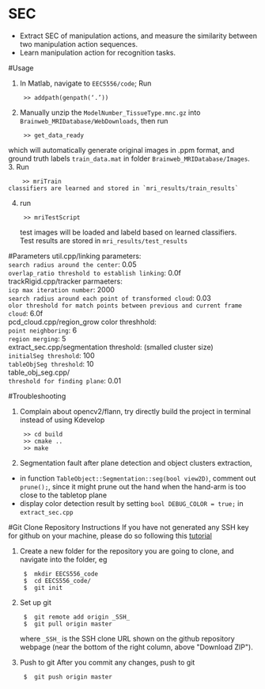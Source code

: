 SEC
===
 * Extract SEC of manipulation actions, and measure the similarity between two manipulation action sequences. 
 * Learn manipulation action for recognition tasks.

#Usage
1. In Matlab, navigate to `EECS556/code`; Run

        >> addpath(genpath(‘.’))
2. Manually unzip  the `ModelNumber_TissueType.mnc.gz` into `Brainweb_MRIDatabase/WebDownloads`, then run

        >> get_data_ready
 which will automatically generate original images in .ppm format, and ground truth labels `train_data.mat` in folder `Brainweb_MRIDatabase/Images`. <br />
3.  Run 

        >> mriTrain
    classifiers are learned and stored in `mri_results/train_results`
4. run 

        >> mriTestScript
    test images will be loaded and labeld based on learned classifiers. <br />
    Test results are stored in `mri_results/test_results`

#Parameters
util.cpp/linking parameters: <br /> 
`search radius around the center`: 0.05 <br /> 
`overlap_ratio threshold to establish linking`: 0.0f <br /> 
trackRigid.cpp/tracker parmaeters: <br /> 
`icp max iteration number`: 2000 <br /> 
`search radius around each point of transformed cloud`: 0.03 <br /> 
`olor threshold for match points between previous and current frame cloud`: 6.0f <br /> 
pcd_cloud.cpp/region_grow color threshhold: <br /> 
`point neighboring`: 6 <br /> 
`region merging`: 5 <br /> 
extract_sec.cpp/segmentation threshold: (smalled cluster size) <br /> 
`initialSeg threshold`: 100 <br /> 
`tableObjSeg threshold`: 10 <br /> 
table_obj_seg.cpp/ <br /> 
`threshold for finding plane`: 0.01 <br /> 

#Troubleshooting
1. Complain about opencv2/flann, try directly build the project in terminal instead of using Kdevelop

        >> cd build
        >> cmake ..
        >> make
2. Segmentation fault after plane detection and object clusters extraction, 
 * in function `TableObject::Segmentation::seg(bool view2D)`, comment out `prune();`, since it might prune out the hand when the hand-arm is too close to the tabletop plane
 * display color detection result by setting `bool DEBUG_COLOR = true;` in `extract_sec.cpp`

	

#Git Clone Repository Instructions
If you have not generated any SSH key for github on your machine, please do so following this [tutorial](https://help.github.com/articles/generating-ssh-keys)

1. Create a new folder for the repository you are going to clone, and navigate into the folder, eg

		$  mkdir EECS556_code
		$  cd EECS556_code/
		$  git init
2. Set up git
		
		$  git remote add origin _SSH_
		$  git pull origin master
	where `_SSH_` is the SSH clone URL shown on the github repository webpage (near the bottom of the right column, above "Download ZIP").
3. Push to git
	After you commit any changes, push to git

		$  git push origin master



